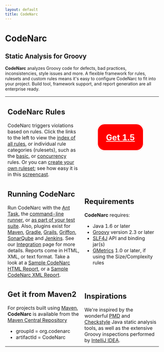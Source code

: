 ```yaml
---
layout: default
title: CodeNarc
---  
```


# CodeNarc

## Static Analysis for Groovy

**CodeNarc** analyzes Groovy code for defects, bad practices, inconsistencies, style issues
and more. A flexible framework for rules, rulesets and custom rules means it's easy to configure CodeNarc
to fit into your project. Build tool, framework support, and report generation are all enterprise ready.

<table>
<tr>
    <td width="50%">
         <div class="section">
              <h2>CodeNarc Rules</h2>
              CodeNarc triggers violations based on rules. Click the links to the left to view the
              <a href="codenarc-rule-index.html">index of all rules</a>, or individual rule categories (rulesets), such as
              the <a href="codenarc-rules-basic.html">basic</a>, or <a href="codenarc-rules-concurrency.html">concurrency</a>
              rules. Or you can <a href="codenarc-creating-ruleset.html">create your own ruleset</a>;
              see how easy it is in this <a href="http://www.youtube.com/watch?v=ZPu8FaZZwRw">screencast</a>.
         </div>
     </td>
    <td valign="middle" align="middle" style="margin:auto; vertical-align:middle">
        <div>
            <a style="color:white;font-size:20pt;font-weight:bold; margin:auto; border:solid white; border-radius:25px; background-color:red; padding:20pt;"
               href="http://sourceforge.net/projects/codenarc/files//">Get 1.5</a>
        </div>
    </td>
</tr>
<tr>
     <td>
         <div class="section">
            <h2>Running CodeNarc</h2>
             Run CodeNarc with the <a href="codenarc-ant-task.html">Ant Task</a>,
             the <a href="codenarc-command-line.html">command-line runner</a>, or
             <a href="codenarc-run-as-a-test.html">as part of your test suite</a>.
                Also,  plugins exist for <a href="codenarc-other-tools-frameworks.html">Maven</a>,
               <a href="codenarc-other-tools-frameworks.html">Gradle</a>, <a href="codenarc-other-tools-frameworks.html">Grails</a>,
               <a href="codenarc-other-tools-frameworks.html">Griffon</a>,
               <a href="codenarc-other-tools-frameworks.html">SonarQube</a>
               and <a href="codenarc-other-tools-frameworks.html">Jenkins</a>. See our
                <a href="codenarc-other-tools-frameworks.html">Integration</a> page for more details.
               Reports come in HTML, XML, or text format.  Take a look at a
               <a href="SampleCodeNarcHtmlReport.html">Sample CodeNarc HTML Report</a>,
               or a <a href="./SampleCodeNarcXmlReport.xml">Sample CodeNarc XML Report</a>.
         </div>
     </td>
     <td>
         <div class="section">
             <h2>Requirements</h2>
             <strong>CodeNarc</strong> requires:
             <ul>
                  <li>Java 1.6 or later</li>
                  <li><a href="http://groovy-lang.org/">Groovy</a> version 2.3 or later</li>
                  <li><a href="https://www.slf4j.org/">SLF4J</a> API and binding jar(s)</li>
                  <li><a href="https://dx42.github.io/gmetrics/">GMetrics</a> 1.0 or later, if using the Size/Complexity rules</li>
             </ul>
         </div>
     </td>
</tr>
<tr>
     <td>
         <div class="section">
              <h2>Get it from Maven2</h2>
               For projects built using <a href="http://maven.apache.org/">Maven</a>, <strong>CodeNarc</strong> is available
               from the
                   <a href="http://repo1.maven.org/maven2/org/codenarc/CodeNarc/">Maven Central Repository</a>
                    <ul>
                         <li>groupId = org.codenarc</li>
                         <li>artifactId = CodeNarc</li>
                    </ul>
         </div>
     </td>
     <td>
         <div class="section">
             <h2>Inspirations</h2>
             We're inspired by the wonderful <a href="http://pmd.sourceforge.net/">PMD</a>
            and <a href="http://checkstyle.sourceforge.net/">Checkstyle</a> Java static analysis tools, as well
            as the extensive Groovy inspections performed by <a href="http://www.jetbrains.com/idea/">IntelliJ IDEA</a>.
         </div>
     </td>
</tr>
</table>
